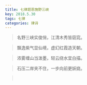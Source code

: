 ```yaml
---
title: 七律题恩施野三峡
key: 2018.5.30
tags: 七律
categories: 律诗
---
```


<blockquote class="blockquote-center">名野三峡实俊俏，江清木秀皆窈窕。
</blockquote>
<blockquote class="blockquote-center">飘逸紫气显仙境，虚幻红霞造天朝。
</blockquote>
<blockquote class="blockquote-center">浓雾缠山当泼墨，轻云绕水宜白描。
</blockquote>
<blockquote class="blockquote-center">石压二岸夹不住，一步向前更妖娆。
</blockquote>
<blockquote class="blockquote-center"></br>
</blockquote>
